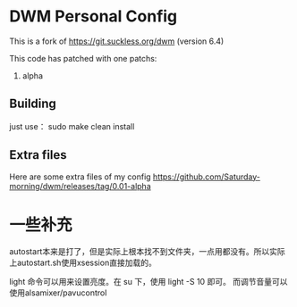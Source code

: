 # DWM Personal Config

This is a fork of https://git.suckless.org/dwm
(version 6.4)

This code has patched with one patchs: 
1. alpha

## Building
just use：
sudo make clean install

## Extra files
Here are some extra files of my config
https://github.com/Saturday-morning/dwm/releases/tag/0.01-alpha

# 一些补充
autostart本来是打了，但是实际上根本找不到文件夹，一点用都没有。所以实际上autostart.sh使用xsession直接加载的。

light 命令可以用来设置亮度。在 su 下，使用 light -S 10 即可。
而调节音量可以使用alsamixer/pavucontrol
